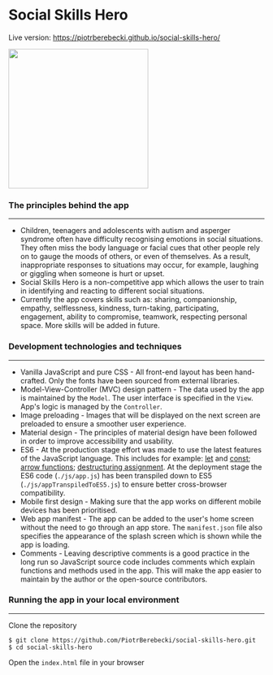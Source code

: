 # Social Skills Hero

Live version: https://piotrberebecki.github.io/social-skills-hero/

<img src="./assets/github/social-skills-hero-screencast.gif" width="275px" height="auto">

### The principles behind the app
---

* Children, teenagers and adolescents with autism and asperger syndrome often have difficulty recognising emotions in social situations. They often miss the body language or facial cues that other people rely on to gauge the moods of others, or even of themselves. As a result, inappropriate responses to situations may occur, for example, laughing or giggling when someone is hurt or upset.
* Social Skills Hero is a non-competitive app which allows the user to train in identifying and reacting to different social situations.
* Currently the app covers skills such as: sharing, companionship, empathy, selflessness, kindness, turn-taking, participating, engagement, ability to compromise, teamwork, respecting personal space. More skills will be added in future.

### Development technologies and techniques
---

* Vanilla JavaScript and pure CSS - All front-end layout has been hand-crafted. Only the fonts have been sourced from external libraries.
* Model-View-Controller (MVC) design pattern - The data used by the app is maintained by the `Model`. The user interface is specified in the `View`. App's logic is managed by the `Controller`.
* Image preloading - Images that will be displayed on the next screen are preloaded to ensure a smoother user experience.
* Material design - The principles of material design have been followed in order to improve accessibility and usability.
* ES6 - At the production stage effort was made to use the latest features of the JavaScript language. This includes for example: [let](https://developer.mozilla.org/en-US/docs/Web/JavaScript/Reference/Statements/let) and [const](https://developer.mozilla.org/en-US/docs/Web/JavaScript/Reference/Statements/const); [arrow functions](https://developer.mozilla.org/en/docs/Web/JavaScript/Reference/Functions/Arrow_functions); [destructuring assignment](https://developer.mozilla.org/en/docs/Web/JavaScript/Reference/Operators/Destructuring_assignment). At the deployment stage the ES6 code (`./js/app.js`) has been transpiled down to ES5 (`./js/appTranspiledToES5.js`) to ensure better cross-browser compatibility.
* Mobile first design - Making sure that the app works on different mobile devices has been prioritised.
* Web app manifest - The app can be added to the user's home screen without the need to go through an app store. The `manifest.json` file also specifies the appearance of the splash screen which is shown while the app is loading.
* Comments - Leaving descriptive comments is a good practice in the long run so JavaScript source code includes comments which explain functions and methods used in the app. This will make the app easier to maintain by the author or the open-source contributors.

### Running the app in your local environment
---

Clone the repository
```
$ git clone https://github.com/PiotrBerebecki/social-skills-hero.git
$ cd social-skills-hero
```
Open the `index.html` file in your browser
